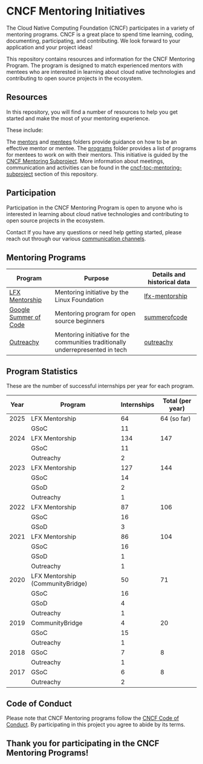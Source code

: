 # CNCF Mentoring Initiatives

The Cloud Native Computing Foundation (CNCF) participates in a variety of mentoring programs. CNCF is a great place to spend time learning, coding, documenting, participating, and contributing. We look forward to your application and your project ideas!

This repository contains resources and information for the CNCF Mentoring Program. The program is designed to match experienced mentors with mentees who are interested in learning about cloud native technologies and contributing to open source projects in the ecosystem.

## Resources
In this repository, you will find a number of resources to help you get started and make the most of your mentoring experience. 

These include:

The [mentors](/mentors#readme) and [mentees](mentees#readme) folders provide guidance on how to be an effective mentor or mentee.
The [programs](/programs#readme) folder provides a list of programs for mentees to work on with their mentors.
This initiative is guided by the [CNCF Mentoring Subproject](/cncf-toc-mentoring-subproject#readme). More information about meetings, communication and activities can be found in the  [cncf-toc-mentoring-subproject](/cncf-toc-mentoring-subproject#readme) section of this repository.

## Participation
Participation in the CNCF Mentoring Program is open to anyone who is interested in learning about cloud native technologies and contributing to open source projects in the ecosystem.

Contact
If you have any questions or need help getting started, please reach out through our various [communication channels](/mentoring-wg/communications.md).

## Mentoring Programs

| Program                                                                  | Purpose                                                                           | Details and historical data                       |
| ------------------------------------------------------------------------ | --------------------------------------------------------------------------------- | ------------------------------------------        |
| [LFX Mentorship](https://mentorship.lfx.linuxfoundation.org)             | Mentoring initiative by the Linux Foundation                                      | [lfx-mentorship](/programs/lfx-mentorship#readme) |
| [Google Summer of Code](https://summerofcode.withgoogle.com/)            | Mentoring program for open source beginners                                       | [summerofcode](/programs/summerofcode#readme)     |
| [Outreachy](https://www.outreachy.org)                                   | Mentoring initiative for the communities traditionally underrepresented in tech   | [outreachy](/programs/outreachy#readme)           |

## Program Statistics

These are the number of successful internships per year for each program.

| Year | Program                          | Internships | Total (per year) |
|------|----------------------------------|-------------|------------------|
| 2025 | LFX Mentorship                   | 64          | 64 (so far)      |
|      | GSoC                             | 11          |                  |
| 2024 | LFX Mentorship                   | 134         | 147              |
|      | GSoC                             | 11          |                  |
|      | Outreachy                        | 2           |                  |
| 2023 | LFX Mentorship                   | 127         | 144              |
|      | GSoC                             | 14          |                  |
|      | GSoD                             | 2           |                  |
|      | Outreachy                        | 1           |                  |
| 2022 | LFX Mentorship                   | 87          | 106              |
|      | GSoC                             | 16          |                  |
|      | GSoD                             | 3           |                  |
| 2021 | LFX Mentorship                   | 86          | 104              |
|      | GSoC                             | 16          |                  |
|      | GSoD                             | 1           |                  |
|      | Outreachy                        | 1           |                  |
| 2020 | LFX Mentorship (CommunityBridge) | 50          | 71               |
|      | GSoC                             | 16          |                  |
|      | GSoD                             | 4           |                  |
|      | Outreachy                        | 1           |                  |
| 2019 | CommunityBridge                  | 4           | 20               |
|      | GSoC                             | 15          |                  |
|      | Outreachy                        | 1           |                  |
| 2018 | GSoC                             | 7           | 8                |
|      | Outreachy                        | 1           |                  |
| 2017 | GSoC                             | 6           | 8                |
|      | Outreachy                        | 2           |                  |

## Code of Conduct

Please note that CNCF Mentoring programs follow the [CNCF Code of Conduct](https://github.com/cncf/foundation/blob/master/code-of-conduct.md). By participating in this project you agree to abide by its terms.

## Thank you for participating in the CNCF Mentoring Programs!


